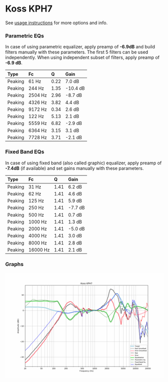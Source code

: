 # Koss KPH7
See [usage instructions](https://github.com/jaakkopasanen/AutoEq#usage) for more options and info.

### Parametric EQs
In case of using parametric equalizer, apply preamp of **-6.9dB** and build filters manually
with these parameters. The first 5 filters can be used independently.
When using independent subset of filters, apply preamp of **-6.9 dB**.

| Type    | Fc      |    Q | Gain     |
|:--------|:--------|:-----|:---------|
| Peaking | 61 Hz   | 0.22 | 7.0 dB   |
| Peaking | 244 Hz  | 1.35 | -10.4 dB |
| Peaking | 2504 Hz | 2.96 | -8.7 dB  |
| Peaking | 4326 Hz | 3.82 | 4.4 dB   |
| Peaking | 9172 Hz | 0.34 | 2.6 dB   |
| Peaking | 122 Hz  | 5.13 | 2.1 dB   |
| Peaking | 5559 Hz | 6.82 | -2.9 dB  |
| Peaking | 6364 Hz | 3.15 | 3.1 dB   |
| Peaking | 7728 Hz | 3.71 | -2.1 dB  |

### Fixed Band EQs
In case of using fixed band (also called graphic) equalizer, apply preamp of **-7.4dB**
(if available) and set gains manually with these parameters.

| Type    | Fc       |    Q | Gain    |
|:--------|:---------|:-----|:--------|
| Peaking | 31 Hz    | 1.41 | 6.2 dB  |
| Peaking | 62 Hz    | 1.41 | 4.6 dB  |
| Peaking | 125 Hz   | 1.41 | 5.9 dB  |
| Peaking | 250 Hz   | 1.41 | -7.7 dB |
| Peaking | 500 Hz   | 1.41 | 0.7 dB  |
| Peaking | 1000 Hz  | 1.41 | 1.3 dB  |
| Peaking | 2000 Hz  | 1.41 | -5.0 dB |
| Peaking | 4000 Hz  | 1.41 | 3.0 dB  |
| Peaking | 8000 Hz  | 1.41 | 2.8 dB  |
| Peaking | 16000 Hz | 1.41 | 2.1 dB  |

### Graphs
![](./Koss%20KPH7.png)